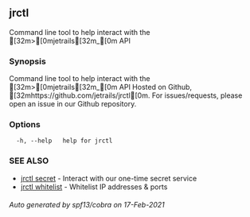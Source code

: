 ## jrctl

Command line tool to help interact with the [32m>[0mjetrails[32m_[0m API

### Synopsis

Command line tool to help interact with the [32m>[0mjetrails[32m_[0m API
Hosted on Github, [32mhttps://github.com/jetrails/jrctl[0m.
For issues/requests, please open an issue in our Github repository.

### Options

```
  -h, --help   help for jrctl
```

### SEE ALSO

* [jrctl secret](jrctl_secret.md)	 - Interact with our one-time secret service
* [jrctl whitelist](jrctl_whitelist.md)	 - Whitelist IP addresses & ports

###### Auto generated by spf13/cobra on 17-Feb-2021
